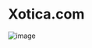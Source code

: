 # Xotica.com
![image](https://github.com/Timzz04/Xotica.com/assets/77791344/45bdc86c-e37e-4b49-8629-e5fa600deba7)
